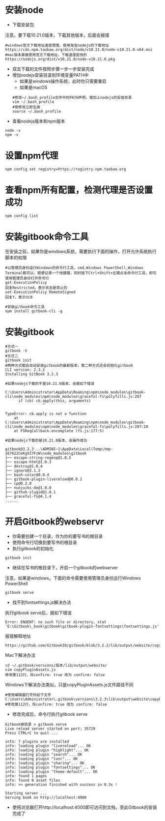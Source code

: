 # 安装node
- 下载安装包

注意，要下载10.21.0版本，下载其他版本，后面会报错
```
#windows官方下载地址速度很慢，使用淘宝nodejs的下载地址
https://cdn.npm.taobao.org/dist/node/v10.21.0/node-v10.21.0-x64.msi
#mac版本直接使用官方下载地址，下载速度挺快的
https://nodejs.org/dist/v10.21.0/node-v10.21.0.pkg
```
- 双击下载的文件按照步骤一步一步安装完成
- 增加nodejs安装目录到环境变量PATH中
    - 如果是windows操作系统，此时你只需要重启
    - 如果是macOS
    ```
    #修改~/.bash_profile文件中的PATH声明，增加上nodejs的安装目录
    vim ~/.bash_profile
    #使修改立即生效
    source ~/.bash_profile
    ```
- 查看nodejs版本和npm版本
```
node -v
npm -v
```
# 设置npm代理
```
npm config set registry=https://registry.npm.taobao.org
```
# 查看npm所有配置，检测代理是否设置成功
```
npm config list
```
# 安装gitbook命令工具
在安装之前，如果你是windows系统，需要执行下面的操作，打开允许系统执行脚本的权限
```
#以管理员身份运行Windows的命令行工具，cmd,Windows PowerShell,Windows Terminal都可以，顺便记录一个快捷键，同时按下Ctrl+Shift+左键点击命令行工具，即可使用管理员身份打开命令行
get-ExecutionPolicy
回复Restricted，表示状态是禁止的
set-ExecutionPolicy RemoteSigned
回复Y，表示允许
```

```
#安装gitbook命令工具
npm install gitbook-cli -g
```

# 安装gitbook
```
#方式一
gitbook -V
#方式二
gitbook init
#两种方式都会自动安装gitbook的最新版本，第二种方式还会初始化gitbook
CLI version: 2.3.2
Installing GitBook 3.2.3

#如果nodejs下载的不是10.21.0版本，会报如下错误

C:\Users\Administrator\AppData\Roaming\npm\node_modules\gitbook-cli\node_modules\npm\node_modules\graceful-fs\polyfills.js:287
      if (cb) cb.apply(this, arguments)
                 ^

TypeError: cb.apply is not a function
    at C:\Users\Administrator\AppData\Roaming\npm\node_modules\gitbook-cli\node_modules\npm\node_modules\graceful-fs\polyfills.js:287:18
    at FSReqCallback.oncomplete (fs.js:177:5)
    
#如果nodejs下载的是10.21.0版本，会操作成功

gitbook@3.2.3 ..\ADMINI~1\AppData\Local\Temp\tmp-167622CeKgVZ7FzW\node_modules\gitbook
├── escape-string-regexp@1.0.5
├── escape-html@1.0.3
├── destroy@1.0.4
├── ignore@3.1.2
├── bash-color@0.0.4
├── gitbook-plugin-livereload@0.0.1
├── cp@0.2.0
├── nunjucks-do@1.0.0
├── github-slugid@1.0.1
├── graceful-fs@4.1.4
......
```

# 开启Gitbook的webservr
- 你需要创建一个目录，作为你的要写书的根目录
- 使用命令行切换到要写书的根目录
- 执行gitbook的初始化
```
gitbook init
```
- 继续在写书的根目录下，开启一个gitbook的webserver

注意，如果是windows，下面的命令需要使用管理员身份运行Windows PowerShell
```
gitbook serve
```
- 找不到fontsettings.js解决办法

执行gitbook serve后，报如下错误
```
Error: ENOENT: no such file or directory, stat 'E:\Gitbook\_book\gitbook\gitbook-plugin-fontsettings\fontsettings.js'
```
报错解释地址
```
https://github.com/GitbookIO/gitbook/blob/3.2.2/lib/output/website/copyPluginAssets.js#L112
```

Mac下解决办法
```
cd ~/.gitbook/versions/版本/lib/output/website/
vim copyPluginAssets.js
修改第112行，将confirm: true 改为 confirm: false
```

Windows下解决办法类似，只是copyPluginAssets.js文件路径不同
```
#使用编辑器打开你如下文件
C:\Users\Administrator\.gitbook\versions\3.2.3\lib\output\website\copyPluginAssets.js
#修改第112行，将confirm: true 改为 confirm: false
```

- 修改完成后，命令行执行gitbook serve
```
Gitbook根目录 > gitbook serve
Live reload server started on port: 35729
Press CTRL+C to quit ...

info: 7 plugins are installed
info: loading plugin "livereload"... OK
info: loading plugin "highlight"... OK
info: loading plugin "search"... OK
info: loading plugin "lunr"... OK
info: loading plugin "sharing"... OK
info: loading plugin "fontsettings"... OK
info: loading plugin "theme-default"... OK
info: found 1 pages
info: found 0 asset files
info: >> generation finished with success in 0.3s !

Starting server ...
Serving book on http://localhost:4000
```

- 使用浏览器打开http://localhost:4000即可访问到文档，至此Gitbook的安装完成了